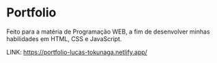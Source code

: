 # Portfolio
Feito para a matéria de Programação WEB, a fim de desenvolver minhas habilidades em HTML, CSS e JavaScript.

LINK: https://portfolio-lucas-tokunaga.netlify.app/
